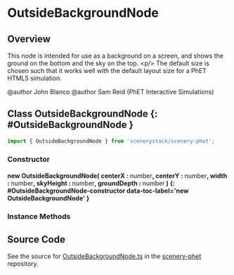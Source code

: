 # OutsideBackgroundNode

## Overview

This node is intended for use as a background on a screen, and shows the
ground on the bottom and the sky on the top.
&lt;p/&gt;
The default size is chosen such that it works well with the default layout
size for a PhET HTML5 simulation.

@author John Blanco
@author Sam Reid (PhET Interactive Simulations)

## Class OutsideBackgroundNode {: #OutsideBackgroundNode }


```js
import { OutsideBackgroundNode } from 'scenerystack/scenery-phet';
```
### Constructor

#### new OutsideBackgroundNode( centerX : <span style="font-weight: 400;"><span style="color: hsla(calc(var(--md-hue) + 180deg),80%,40%,1);">number</span></span>, centerY : <span style="font-weight: 400;"><span style="color: hsla(calc(var(--md-hue) + 180deg),80%,40%,1);">number</span></span>, width : <span style="font-weight: 400;"><span style="color: hsla(calc(var(--md-hue) + 180deg),80%,40%,1);">number</span></span>, skyHeight : <span style="font-weight: 400;"><span style="color: hsla(calc(var(--md-hue) + 180deg),80%,40%,1);">number</span></span>, groundDepth : <span style="font-weight: 400;"><span style="color: hsla(calc(var(--md-hue) + 180deg),80%,40%,1);">number</span></span> ) {: #OutsideBackgroundNode-constructor data-toc-label='new OutsideBackgroundNode' }

### Instance Methods





## Source Code

See the source for [OutsideBackgroundNode.ts](https://github.com/phetsims/scenery-phet/blob/main/js/OutsideBackgroundNode.ts) in the [scenery-phet](https://github.com/phetsims/scenery-phet) repository.
